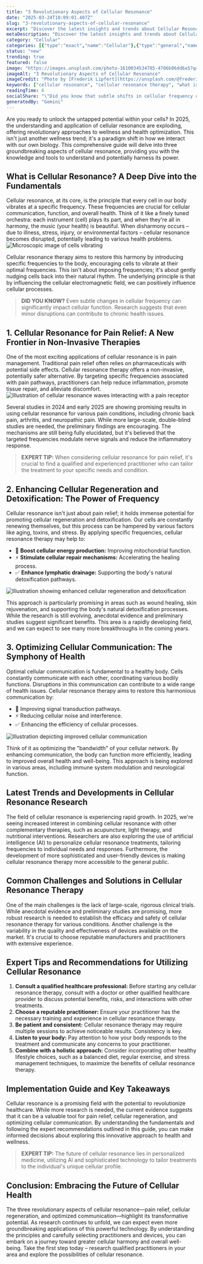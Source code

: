 ```yaml
---
title: "3 Revolutionary Aspects of Cellular Resonance"
date: "2025-03-24T10:09:01.407Z"
slug: "3-revolutionary-aspects-of-cellular-resonance"
excerpt: "Discover the latest insights and trends about Cellular Resonance. This comprehensive guide covers everything you need to know about Cellular Resonance in 2025."
metaDescription: "Discover the latest insights and trends about Cellular Resonance. This comprehensive guide covers everything you need to know about Cellular Resonance in 2..."
category: "Cellular"
categories: [{"type":"exact","name":"Cellular"},{"type":"general","name":"Biophysics"},{"type":"medium","name":"Molecular Biology"},{"type":"specific","name":"Protein Dynamics"},{"type":"niche","name":"Allosteric Regulation"}]
status: "new"
trending: true
featured: false
image: "https://images.unsplash.com/photo-1610034534785-4706b86dd6a5?q=85&w=1200&fit=max&fm=webp&auto=compress"
imageAlt: "3 Revolutionary Aspects of Cellular Resonance"
imageCredit: "Photo by [Frederik Lipfert](https://unsplash.com/@frederikli) on Unsplash"
keywords: ["cellular resonance", "cellular resonance therapy", "what is cellular resonance", "cellular resonance benefits", "cellular resonance frequency", "buy cellular resonance device", "cellular resonance explained", "cellular resonance research", "cellular resonance for pain relief", "best cellular resonance products"]
readingTime: 6
socialShare: "\"Did you know that subtle shifts in cellular frequency can dramatically impact your health?  Cellular resonance therapy is unlocking the potential to restore cellular harmony and optimize well-being.\""
generatedBy: "Gemini"
---
```




Are you ready to unlock the untapped potential within your cells?  In 2025, the understanding and application of cellular resonance are exploding, offering revolutionary approaches to wellness and health optimization.  This isn't just another wellness trend; it's a paradigm shift in how we interact with our own biology. This comprehensive guide will delve into three groundbreaking aspects of cellular resonance, providing you with the knowledge and tools to understand and potentially harness its power.

## What is Cellular Resonance?  A Deep Dive into the Fundamentals

Cellular resonance, at its core, is the principle that every cell in our body vibrates at a specific frequency.  These frequencies are crucial for cellular communication, function, and overall health.  Think of it like a finely tuned orchestra: each instrument (cell) plays its part, and when they're all in harmony, the music (your health) is beautiful.  When disharmony occurs – due to illness, stress, injury, or environmental factors – cellular resonance becomes disrupted, potentially leading to various health problems. ![Microscopic image of cells vibrating](https://images.unsplash.com/photo-1587540890186-853ce54bc012?q=85&w=1200&fit=max&fm=webp&auto=compress)

Cellular resonance therapy aims to restore this harmony by introducing specific frequencies to the body, encouraging cells to vibrate at their optimal frequencies. This isn't about imposing frequencies; it's about gently nudging cells back into their natural rhythm.  The underlying principle is that by influencing the cellular electromagnetic field, we can positively influence cellular processes.

> **DID YOU KNOW?**  Even subtle changes in cellular frequency can significantly impact cellular function. Research suggests that even minor disruptions can contribute to chronic health issues.

## 1. Cellular Resonance for Pain Relief: A New Frontier in Non-Invasive Therapies

One of the most exciting applications of cellular resonance is in pain management.  Traditional pain relief often relies on pharmaceuticals with potential side effects. Cellular resonance therapy offers a non-invasive, potentially safer alternative.  By targeting specific frequencies associated with pain pathways, practitioners can help reduce inflammation, promote tissue repair, and alleviate discomfort.  ![Illustration of cellular resonance waves interacting with a pain receptor](https://images.unsplash.com/photo-1498582750569-89914abe05e4?q=85&w=1200&fit=max&fm=webp&auto=compress)

Several studies in 2024 and early 2025 are showing promising results in using cellular resonance for various pain conditions, including chronic back pain, arthritis, and neuropathic pain.  While more large-scale, double-blind studies are needed, the preliminary findings are encouraging.  The mechanisms are still being fully elucidated, but it's believed that the targeted frequencies modulate nerve signals and reduce the inflammatory response.

> **EXPERT TIP:**  When considering cellular resonance for pain relief, it's crucial to find a qualified and experienced practitioner who can tailor the treatment to your specific needs and condition.

## 2. Enhancing Cellular Regeneration and Detoxification:  The Power of Frequency

Cellular resonance isn't just about pain relief; it holds immense potential for promoting cellular regeneration and detoxification.  Our cells are constantly renewing themselves, but this process can be hampered by various factors like aging, toxins, and stress.  By applying specific frequencies, cellular resonance therapy may help to:

* 🔑  **Boost cellular energy production:**  Improving mitochondrial function.
* ⚡  **Stimulate cellular repair mechanisms:**  Accelerating the healing process.
* ✅  **Enhance lymphatic drainage:**  Supporting the body's natural detoxification pathways.

![Illustration showing enhanced cellular regeneration and detoxification](https://images.unsplash.com/photo-1610034499386-e70758847b99?q=85&w=1200&fit=max&fm=webp&auto=compress)

This approach is particularly promising in areas such as wound healing, skin rejuvenation, and supporting the body's natural detoxification processes.  While the research is still evolving, anecdotal evidence and preliminary studies suggest significant benefits.  This area is a rapidly developing field, and we can expect to see many more breakthroughs in the coming years.

## 3. Optimizing Cellular Communication:  The Symphony of Health

Optimal cellular communication is fundamental to a healthy body.  Cells constantly communicate with each other, coordinating various bodily functions.  Disruptions in this communication can contribute to a wide range of health issues.  Cellular resonance therapy aims to restore this harmonious communication by:

* 🔑  Improving signal transduction pathways.
* ⚡  Reducing cellular noise and interference.
* ✅  Enhancing the efficiency of cellular processes.

![Illustration depicting improved cellular communication](https://images.unsplash.com/photo-1587540336122-37289fa436d5?q=85&w=1200&fit=max&fm=webp&auto=compress)

Think of it as optimizing the "bandwidth" of your cellular network.  By enhancing communication, the body can function more efficiently, leading to improved overall health and well-being.  This approach is being explored in various areas, including immune system modulation and neurological function.

##  Latest Trends and Developments in Cellular Resonance Research

The field of cellular resonance is experiencing rapid growth.  In 2025, we're seeing increased interest in combining cellular resonance with other complementary therapies, such as acupuncture, light therapy, and nutritional interventions.  Researchers are also exploring the use of artificial intelligence (AI) to personalize cellular resonance treatments, tailoring frequencies to individual needs and responses.  Furthermore, the development of more sophisticated and user-friendly devices is making cellular resonance therapy more accessible to the general public.

## Common Challenges and Solutions in Cellular Resonance Therapy

One of the main challenges is the lack of large-scale, rigorous clinical trials. While anecdotal evidence and preliminary studies are promising, more robust research is needed to establish the efficacy and safety of cellular resonance therapy for various conditions.  Another challenge is the variability in the quality and effectiveness of devices available on the market.  It's crucial to choose reputable manufacturers and practitioners with extensive experience.

## Expert Tips and Recommendations for Utilizing Cellular Resonance

1. **Consult a qualified healthcare professional:**  Before starting any cellular resonance therapy, consult with a doctor or other qualified healthcare provider to discuss potential benefits, risks, and interactions with other treatments.
2. **Choose a reputable practitioner:**  Ensure your practitioner has the necessary training and experience in cellular resonance therapy.
3. **Be patient and consistent:**  Cellular resonance therapy may require multiple sessions to achieve noticeable results.  Consistency is key.
4. **Listen to your body:**  Pay attention to how your body responds to the treatment and communicate any concerns to your practitioner.
5. **Combine with a holistic approach:**  Consider incorporating other healthy lifestyle choices, such as a balanced diet, regular exercise, and stress management techniques, to maximize the benefits of cellular resonance therapy.

## Implementation Guide and Key Takeaways

Cellular resonance is a promising field with the potential to revolutionize healthcare.  While more research is needed, the current evidence suggests that it can be a valuable tool for pain relief, cellular regeneration, and optimizing cellular communication.  By understanding the fundamentals and following the expert recommendations outlined in this guide, you can make informed decisions about exploring this innovative approach to health and wellness.

> **EXPERT TIP:** The future of cellular resonance lies in personalized medicine, utilizing AI and sophisticated technology to tailor treatments to the individual's unique cellular profile.

## Conclusion: Embracing the Future of Cellular Health

The three revolutionary aspects of cellular resonance—pain relief, cellular regeneration, and optimized communication—highlight its transformative potential.  As research continues to unfold, we can expect even more groundbreaking applications of this powerful technology.  By understanding the principles and carefully selecting practitioners and devices, you can embark on a journey toward greater cellular harmony and overall well-being.  Take the first step today – research qualified practitioners in your area and explore the possibilities of cellular resonance.

